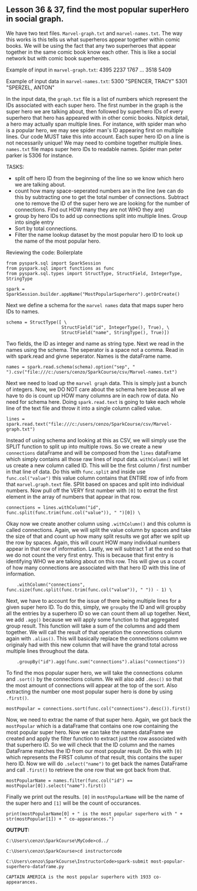 ## Lesson 36 & 37, find the most popular superHero in social graph.

We have two text files. `Marvel-graph.txt` and `marvel-names.txt`.
The way this works is this tells us what superheros appear together within comic books. We will be using the fact that any two superheroes that appear together in the same comic book know each other.
This is like a social network but with comic book superheroes.

Example of input in `marvel-graph.txt`:
4395 2237 1767 ...
3518 5409

Example of input data in `marvel-names.txt`:
5300 "SPENCER, TRACY"
5301 "SPERZEL, ANTON"

In the input data, the `graph.txt` file is a list of numbers which represent the IDs associated with each super hero. The first number in the graph is the super hero we are talking about, then followed by superhero IDs of every superhero that hero has appeared with in other comic books. 
Nitpick detail, a hero may actually span multiple lines. For instance, with spider man who is a popular hero, we may see spider man's ID appearing first on multiple lines.
Our code MUST take this into account. Each super hero ID on a line is not necessarily unique! We may need to combine together multiple lines.
`names.txt` file maps super hero IDs to readable names. Spider man peter parker is 5306 for instance.

TASKS:
- split off hero ID from the beginning of the line so we know which hero we are talking about.
- count how many space-seperated numbers are in the line (we can do this by subtracting one to get the total number of connections. Subtract one to remove the ID of the super hero we are looking for the number of connections. Find out HOW many they are not WHO they are)
- group by hero IDs to add up connections split into multiple lines. Group into single entry
- Sort by total connections.
- Filter the name lookup dataset by the most popular hero ID to look up the name of the most popular hero.

Reviewing the code:
Boilerplate
```
from pyspark.sql import SparkSession
from pyspark.sql import functions as func
from pyspark.sql.types import StructType, StructField, IntegerType, StringType

spark = SparkSession.builder.appName("MostPopularSuperhero").getOrCreate()
```
Next we define a schema for the `marvel names` data that maps super hero IDs to names.
```
schema = StructType([ \
                     StructField("id", IntegerType(), True), \
                     StructField("name", StringType(), True)])
```
Two fields, the ID as integer and name as string type.
Next we read in the names using the schema. The seperator is a space not a comma. Read in with spark.read and givne seperator. Names is the dataFrame name.
```
names = spark.read.schema(schema).option("sep", " ").csv("file:///c:/users/cenzo/SparkCourse/csv/Marvel-names.txt")
```
Next we need to load up the `marvel graph` data. This is simply just a bunch of integers. Now, we DO NOT care about the schema here because all we have to do is count up HOW many columns are in each row of data. No need for schema here.
Doing `spark.read.text` is going to take each whole line of the text file and throw it into a single column called value.
```
lines = spark.read.text("file:///c:/users/cenzo/SparkCourse/csv/Marvel-graph.txt")
```
Instead of using schema and looking at this as CSV, we will simply use the SPLIT function to split up into multiple rows. So we create a new `connections` dataFrame and will be composed from the `lines` dataFrame which simply contains all those raw lines of input data. `withColumn()` will let us create a new column called ID. This will be the first column / first number in that line of data. Do this with `func.split` and inside use `func.col("value")` this value column contains that ENTIRE row of info from that `marvel.graph.text` file. SPlit based on spaces and split into individual numbers. Now pull off the VERY first number with `[0]` to extrat the first element in the array of numbers that appear in that row. 

```
connections = lines.withColumn("id", func.split(func.trim(func.col("value")), " ")[0]) \
```
Okay now we create another column using `.withColumn()` and this column is called connections. Again, we will split the value column by spaces and take the size of that and count up how many split results we got after we split up the row by spaces. Again, this will count HOW many individual numbers appear in that row of information. Lastly, we will subtract 1 at the end so that we do not count the very first entry. This is because that first entry is identifying WHO we are talking about on this row. This will give us a count of how many connections are associated with that hero ID with this line of information. 
```
    .withColumn("connections", func.size(func.split(func.trim(func.col("value")), " ")) - 1) \
```
Next, we have to account for the issue of there being multiple lines for a given super hero ID. To do this, simply, we `groupby` the ID and will groupby all the entries by a superhero ID so we can count them all up together. Next, we add `.agg()` because we will apply some function to that aggregated group result. This function will take a sum of the columns and add them together. We will call the result of that operation the connections column again with `.alias()`. This will basically replace the connections column we originaly had with this new column that will have the grand total across multiple lines throughout the data.
```
    .groupBy("id").agg(func.sum("connections").alias("connections"))
```
To find the mos popular super hero, we will take the connections column and `.sort()` by the connections column. We will also add `.desc()` so that the most amount of connections will appear at the top of the sort. Also extracting the number one most popular super hero is done by using `.first()`. 
```
mostPopular = connections.sort(func.col("connections").desc()).first()
```
Now, we need to extrac the name of that super hero. Again, we got back the `mostPopular` which is a dataFrame that contains one row containing the most popular super hero. Now we can take the names dataFrame we created and apply the filter function to extract just the row associated with that superhero ID. So we will check that the ID column and the names DataFrame matches the ID from our most popular result. Do this with `[0]` which represents the FIRST column of that result, this contains the super hero ID. Now we will do `.select("name")` to get back the names DataFrame and call `.first()` to retrieve the one row that we got back from that. 
```
mostPopularName = names.filter(func.col("id") == mostPopular[0]).select("name").first()
```
Finally we print out the results. `[0]` in `mostPopularName` will be the name of the super hero and `[1]` will be the count of occurances. 
```
print(mostPopularName[0] + " is the most popular superhero with " + str(mostPopular[1]) + " co-appearances.")
```
**OUTPUT:**
```
C:\Users\cenzo\SparkCourse\MyCode>cd../

C:\Users\cenzo\SparkCourse>cd instructorcode

C:\Users\cenzo\SparkCourse\InstructorCode>spark-submit most-popular-superhero-dataframe.py

CAPTAIN AMERICA is the most popular superhero with 1933 co-appearances.
```
